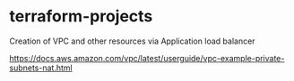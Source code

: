 # terraform-projects

Creation of VPC and other resources via Application load balancer

https://docs.aws.amazon.com/vpc/latest/userguide/vpc-example-private-subnets-nat.html

